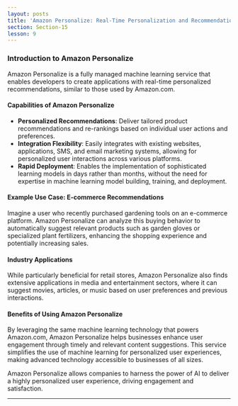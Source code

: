 ```yaml
---
layout: posts
title: 'Amazon Personalize: Real-Time Personalization and Recommendation'
section: Section-15
lesson: 9
---
```


### Introduction to Amazon Personalize

Amazon Personalize is a fully managed machine learning service that enables developers to create applications with real-time personalized recommendations, similar to those used by Amazon.com.

<!-- pagebreak -->

#### Capabilities of Amazon Personalize

- **Personalized Recommendations**: Deliver tailored product recommendations and re-rankings based on individual user actions and preferences.
- **Integration Flexibility**: Easily integrates with existing websites, applications, SMS, and email marketing systems, allowing for personalized user interactions across various platforms.
- **Rapid Deployment**: Enables the implementation of sophisticated learning models in days rather than months, without the need for expertise in machine learning model building, training, and deployment.

<!-- pagebreak -->

#### Example Use Case: E-commerce Recommendations

Imagine a user who recently purchased gardening tools on an e-commerce platform. Amazon Personalize can analyze this buying behavior to automatically suggest relevant products such as garden gloves or specialized plant fertilizers, enhancing the shopping experience and potentially increasing sales.

<!-- pagebreak -->

#### Industry Applications

While particularly beneficial for retail stores, Amazon Personalize also finds extensive applications in media and entertainment sectors, where it can suggest movies, articles, or music based on user preferences and previous interactions.

<!-- pagebreak -->

#### Benefits of Using Amazon Personalize

By leveraging the same machine learning technology that powers Amazon.com, Amazon Personalize helps businesses enhance user engagement through timely and relevant content suggestions. This service simplifies the use of machine learning for personalized user experiences, making advanced technology accessible to businesses of all sizes.

Amazon Personalize allows companies to harness the power of AI to deliver a highly personalized user experience, driving engagement and satisfaction.

---
